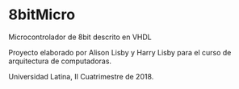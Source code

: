 # 8bitMicro

Microcontrolador de 8bit descrito en VHDL

Proyecto elaborado por Alison Lisby y Harry Lisby para el curso de arquitectura de computadoras.

Universidad Latina, II Cuatrimestre de 2018.
